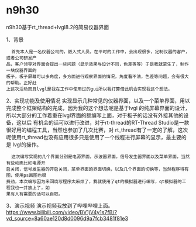 # n9h30




n9h30基于rt_thread+lvgl8.2的简易仪器界面

1、背景

      首先本人是一名仪器公司的，嵌入式人员，在平时的工作中，会出现很多，定制仪器的客户，或者公司研发产
    品，客户领导对界面会提出一些问题（显示效果与设计不同，色差等等）于是我就蒙生了，制作一块仪器界面的
    板子，板子屏幕可以多角度，多方面进行观察界面的情况，角度看不清，色差等问题，会有很大的帮助。正好赶
    上这次活动而且lvgl是我在工作中使用过的gui所以我打算借此机会实现我这个想法。

2、实现功能及使用情况
      实现显示几种常见的仪器界面，以及一个菜单界面，用以完成整个框架结构的完成，因为我的这个想法呢是基于lvgl
    的纯屏幕界面的设计，所以大部分的工作着重在lvgl界面的额编写上面，对于板子的话没有外接其他的设备，这以后
    有机会的话可以进行改进，对于rt-thread的RT-Thread Studio是一款很好用的编程工具，当然也参加了几次比赛，对
    rt_thread有了一定的了解，这次呢使用rt_thread也没有应用很多只是使用了一个线程进行屏幕的显示，最主要的是
    lvgl的操作。
    
      这次编写实现的几个界面分别是电源界面，示波器界面，信号发生器界面以及菜单界面，当然有些动画比如电源开
    启关闭，信号发生器的开启关闭，菜单界面的界面切换，以及几个界面的切换等，当然程序得有图，使用ps画图也很
    费劲，本次编写因为来回烧写程序太麻烦了，我就使用了qt的模拟器进行编写，qt模拟器的工程我也一并放上了，如
    果有人有需要的话可以自取。
    
 3、演示视频
    演示视频我放到了哔哩哔哩上面。
        https://www.bilibili.com/video/BV1jV4y1s7fB/?vd_source=8a60ae120d8d0096d9a7fcb3481f81e3
    
